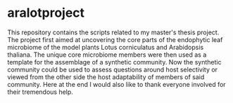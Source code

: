 # aralotproject
This repository contains the scripts related to my master's thesis project.
The project first aimed at uncovering the core parts of the endophytic leaf microbiome of the model plants Lotus corniculatus and Arabidopsis thaliana.
The unique core microbiome members were then used as a template for the assemblage of a synthetic community.
Now the synthetic community could be used to assess questions around host selectivity or viewed from the other side the host adaptability of members of said community.
Here at the end I would also like to thank everyone involved for their tremendous help.
